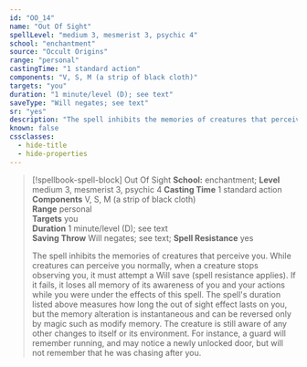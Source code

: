```yaml
---
id: "OO_14"
name: "Out Of Sight"
spellLevel: "medium 3, mesmerist 3, psychic 4"
school: "enchantment"
source: "Occult Origins"
range: "personal"
castingTime: "1 standard action"
components: "V, S, M (a strip of black cloth)"
targets: "you"
duration: "1 minute/level (D); see text"
saveType: "Will negates; see text"
sr: "yes"
description: "The spell inhibits the memories of creatures that perceive you. While creatures can perceive you normally, when a creature stops observing you, it must attempt a Will save (spell resistance applies). If it fails, it loses all memory of its awareness of you and your actions while you were under the effects of this spell. The spell's duration listed above measures how long the out of sight effect lasts on you, but the memory alteration is instantaneous and can be reversed only by magic such as modify memory.  The creature is still aware of any other changes to itself or its environment. For instance, a guard will remember running, and may notice a newly unlocked door, but will not remember that he was chasing after you."
known: false
cssclasses:
  - hide-title
  - hide-properties
---
```


> [!spellbook-spell-block] Out Of Sight
> **School:** enchantment; **Level** medium 3, mesmerist 3, psychic 4
> **Casting Time** 1 standard action  
> **Components** V, S, M (a strip of black cloth)  
> **Range** personal  
> **Targets** you  
> **Duration** 1 minute/level (D); see text  
> **Saving Throw** Will negates; see text; **Spell Resistance** yes
> 
> The spell inhibits the memories of creatures that perceive you. While creatures can perceive you normally, when a creature stops observing you, it must attempt a Will save (spell resistance applies). If it fails, it loses all memory of its awareness of you and your actions while you were under the effects of this spell. The spell's duration listed above measures how long the out of sight effect lasts on you, but the memory alteration is instantaneous and can be reversed only by magic such as modify memory.  The creature is still aware of any other changes to itself or its environment. For instance, a guard will remember running, and may notice a newly unlocked door, but will not remember that he was chasing after you.